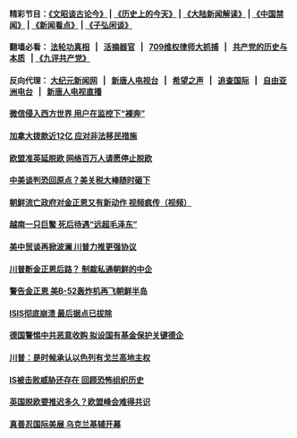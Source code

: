 #### 精彩节目：[《文昭谈古论今》](http://134.209.198.168/wenzhao) | [《历史上的今天》](http://134.209.198.168/today-in-history) | [《大陆新闻解读》](http://134.209.198.168/ntdtv-comedy) | [《中国禁闻》](http://134.209.198.168/ntdtv-news) | [《新闻看点》](http://134.209.198.168/news-insight) | [《子弘闲谈》](http://134.209.198.168/zihongxiantan/) 

  #### 翻墙必看： [法轮功真相](http://134.209.198.168:10000/videos/truth.html) &nbsp;&nbsp;|&nbsp;&nbsp; [活摘器官](http://134.209.198.168:10000/videos/res/Organs/) &nbsp;&nbsp;|&nbsp;&nbsp; [709维权律师大抓捕](http://134.209.198.168:10000/videos/709/) &nbsp;&nbsp;|&nbsp;&nbsp; [共产党的历史与本质](http://134.209.198.168:10000/videos/jiuping/) &nbsp;&nbsp;| [《九评共产党》](http://134.209.198.168:10000/videos/jiuping/) 

#### 反向代理： [大纪元新闻网](http://134.209.198.168:10080/) &nbsp;&nbsp;|&nbsp;&nbsp; [新唐人电视台](http://134.209.198.168:8000/) &nbsp;&nbsp;|&nbsp;&nbsp; [希望之声](http://134.209.198.168:8200/) &nbsp;&nbsp;|&nbsp;&nbsp; [追查国际](http://134.209.198.168:10010/) &nbsp;&nbsp;|&nbsp;&nbsp; [自由亚洲电台](http://134.209.198.168:9800/) &nbsp;&nbsp;|&nbsp;&nbsp; [新唐人电视直播](http://134.209.198.168/) 

#### [微信侵入西方世界 用户在监控下“裸奔”](../pages/prog202/a102538944.md?t=03230036) 

#### [加拿大拨款近12亿 应对非法移民措施](../pages/prog202/a102538935.md?t=03230036) 

#### [欧盟准英延脱欧 网络百万人请愿停止脱欧](../pages/prog202/a102538930.md?t=03230036) 

#### [中美谈判恐回原点？美关税大棒随时砸下](../pages/prog202/a102538900.md?t=03230036) 

#### [朝鲜流亡政府对金正恩又有新动作 视频疯传（视频）](../pages/prog202/a102538861.md?t=03230036) 

#### [越南一只巨鳖 死后待遇“远超毛泽东”](../pages/prog202/a102538832.md?t=03230036) 

#### [美中贸谈再掀波澜 川普力推更强协议](../pages/prog202/a102538783.md?t=03230036) 

#### [川普断金正恩后路？ 制裁私通朝鲜的中企](../pages/prog202/a102538733.md?t=03230036) 



#### [警告金正恩 美B-52轰炸机再飞朝鲜半岛](../pages/prog202/a102538486.md?t=03230036) 

#### [ISIS彻底崩溃 最后据点已拔除](../pages/prog202/a102538460.md?t=03230036) 

#### [德国警惕中共恶意收购 拟设国有基金保护关键德企](../pages/prog202/a102538423.md?t=03230036) 

#### [川普：是时候承认以色列有戈兰高地主权](../pages/prog202/a102538514.md?t=03230036) 

#### [IS被击败威胁还存在 回顾恐怖组织历史](../pages/prog202/a102538510.md?t=03230036) 

#### [英国脱欧要推迟多久？欧盟峰会难得共识](../pages/prog202/a102538508.md?t=03230036) 

#### [真善忍国际美展 乌克兰基辅开幕](../pages/prog202/a102538475.md?t=03230036) 


